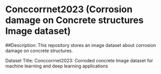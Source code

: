 # Conccorrnet2023 (Corrosion damage on Concrete structures Image dataset)
##Description:
This repository stores an image dataset about corrosion damage on concrete structures.

Dataset Title: 
Conccorrnet2023: Corroded concrete Image dataset for machine learning and deep learning applications
